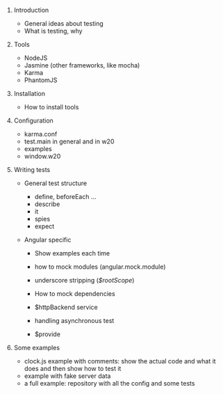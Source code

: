 1. Introduction
	- General ideas about testing
	- What is testing, why

2. Tools
	- NodeJS
	- Jasmine (other frameworks, like mocha)
	- Karma
	- PhantomJS

3. Installation
	- How to install tools

4. Configuration
	- karma.conf 
	- test.main in general and in w20
	- examples
	- window.w20

5. Writing tests
	- General test structure
		- define, beforeEach ...
		- describe
		- it
		- spies
		- expect

	- Angular specific
		- Show examples each time

		- how to mock modules (angular.mock.module)
		- underscore stripping (_$rootScope_)
		- How to mock dependencies
		- $httpBackend service
		- handling asynchronous test
		- $provide

6. Some examples
	
	- clock.js example with comments: show the actual code and what it does and then show how to test it
	- example with fake server data
	- a full example: repository with all the config and some tests